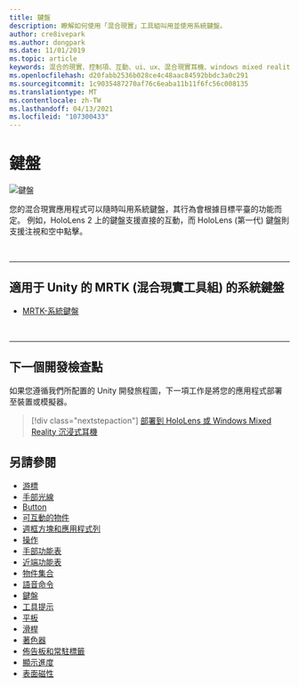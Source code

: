```yaml
---
title: 鍵盤
description: 瞭解如何使用「混合現實」工具組叫用並使用系統鍵盤。
author: cre8ivepark
ms.author: dongpark
ms.date: 11/01/2019
ms.topic: article
keywords: 混合的現實、控制項、互動、ui、ux、混合現實耳機、windows mixed reality 耳機、虛擬實境耳機、HoloLens、鍵盤、MRTK、混合現實工具組
ms.openlocfilehash: d20fabb2536b028ce4c48aac84592bbdc3a0c291
ms.sourcegitcommit: 1c9035487270af76c6eaba11b11f6fc56c008135
ms.translationtype: MT
ms.contentlocale: zh-TW
ms.lasthandoff: 04/13/2021
ms.locfileid: "107300433"
---
```

# <a name="keyboard"></a>鍵盤

![鍵盤](images/UX_Hero_Keyboard.jpg)

您的混合現實應用程式可以隨時叫用系統鍵盤，其行為會根據目標平臺的功能而定。 例如，HoloLens 2 上的鍵盤支援直接的互動，而 HoloLens (第一代) 鍵盤則支援注視和空中點擊。

<br>

---

## <a name="system-keyboard-in-mrtk-mixed-reality-toolkit-for-unity"></a>適用于 Unity 的 MRTK (混合現實工具組) 的系統鍵盤

* [MRTK-系統鍵盤](https://docs.microsoft.com/windows/mixed-reality/mrtk-unity/features/ux-building-blocks/system-keyboard)

<br>

---

## <a name="next-development-checkpoint"></a>下一個開發檢查點

如果您遵循我們所配置的 Unity 開發旅程圖，下一項工作是將您的應用程式部署至裝置或模擬器。

> [!div class="nextstepaction"]
> [部署到 HoloLens 或 Windows Mixed Reality 沉浸式耳機](../develop/platform-capabilities-and-apis/using-visual-studio.md)

## <a name="see-also"></a>另請參閱

* [游標](cursors.md)
* [手部光線](point-and-commit.md)
* [Button](button.md)
* [可互動的物件](interactable-object.md)
* [週框方塊和應用程式列](app-bar-and-bounding-box.md)
* [操作](direct-manipulation.md)
* [手部功能表](hand-menu.md)
* [近端功能表](near-menu.md)
* [物件集合](object-collection.md)
* [語音命令](voice-input.md)
* [鍵盤](keyboard.md)
* [工具提示](tooltip.md)
* [平板](slate.md)
* [滑桿](slider.md)
* [著色器](shader.md)
* [佈告板和常駐標籤](billboarding-and-tag-along.md)
* [顯示進度](progress.md)
* [表面磁性](surface-magnetism.md)
